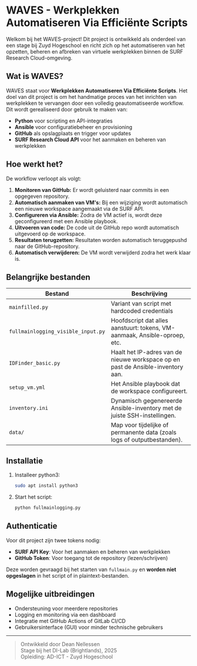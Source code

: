 # WAVES - Werkplekken Automatiseren Via Efficiënte Scripts

Welkom bij het WAVES-project! Dit project is ontwikkeld als onderdeel van een stage bij Zuyd Hogeschool en richt zich op het automatiseren van het opzetten, beheren en afbreken van virtuele werkplekken binnen de SURF Research Cloud-omgeving.

## Wat is WAVES?

WAVES staat voor **Werkplekken Automatiseren Via Efficiënte Scripts**. Het doel van dit project is om het handmatige proces van het inrichten van werkplekken te vervangen door een volledig geautomatiseerde workflow. Dit wordt gerealiseerd door gebruik te maken van:

- **Python** voor scripting en API-integraties
- **Ansible** voor configuratiebeheer en provisioning
- **GitHub** als opslagplaats en trigger voor updates
- **SURF Research Cloud API** voor het aanmaken en beheren van werkplekken

## Hoe werkt het?

De workflow verloopt als volgt:

1. **Monitoren van GitHub:** Er wordt geluisterd naar commits in een opgegeven repository.
2. **Automatisch aanmaken van VM's:** Bij een wijziging wordt automatisch een nieuwe workspace aangemaakt via de SURF API.
3. **Configureren via Ansible:** Zodra de VM actief is, wordt deze geconfigureerd met een Ansible playbook.
4. **Uitvoeren van code:** De code uit de GitHub repo wordt automatisch uitgevoerd op de workspace.
5. **Resultaten terugzetten:** Resultaten worden automatisch teruggepushd naar de GitHub-repository.
6. **Automatisch verwijderen:** De VM wordt verwijderd zodra het werk klaar is.

## Belangrijke bestanden

| Bestand | Beschrijving |
|--------|--------------|
| `mainfilled.py` | Variant van script met hardcoded credentials |
| `fullmainlogging_visible_input.py` | Hoofdscript dat alles aanstuurt: tokens, VM-aanmaak, Ansible-oproep, etc. |
| `IDFinder_basic.py` | Haalt het IP-adres van de nieuwe workspace op en past de Ansible-inventory aan. |
| `setup_vm.yml` | Het Ansible playbook dat de workspace configureert. |
| `inventory.ini` | Dynamisch gegenereerde Ansible-inventory met de juiste SSH-instellingen. |
| `data/` | Map voor tijdelijke of permanente data (zoals logs of outputbestanden). |

## Installatie

1. Installeer python3:
   ```bash
   sudo apt install python3
   ```
2. Start het script:
   ```bash
   python fullmainlogging.py
   ```

## Authenticatie

Voor dit project zijn twee tokens nodig:
- **SURF API Key**: Voor het aanmaken en beheren van werkplekken
- **GitHub Token**: Voor toegang tot de repository (lezen/schrijven)

Deze worden gevraagd bij het starten van `fullmain.py` en **worden niet opgeslagen** in het script of in plaintext-bestanden.

## Mogelijke uitbreidingen

- Ondersteuning voor meerdere repositories
- Logging en monitoring via een dashboard
- Integratie met GitHub Actions of GitLab CI/CD
- Gebruikersinterface (GUI) voor minder technische gebruikers

---

> Ontwikkeld door Dean Nellessen  
> Stage bij het DI-Lab (Brightlands), 2025  
> Opleiding: AD-ICT - Zuyd Hogeschool
